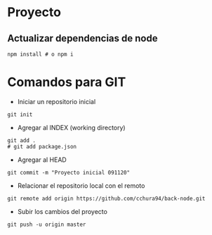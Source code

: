 # Proyecto

## Actualizar dependencias de node

```
npm install # o npm i
```

# Comandos para GIT

- Iniciar un repositorio inicial

```
git init
```

- Agregar al INDEX (working directory)

```
git add .
# git add package.json
```

- Agregar al HEAD

```
git commit -m "Proyecto inicial 091120"
```

- Relacionar el repositorio local con el remoto

```
git remote add origin https://github.com/cchura94/back-node.git
```

- Subir los cambios del proyecto

```
git push -u origin master
```
